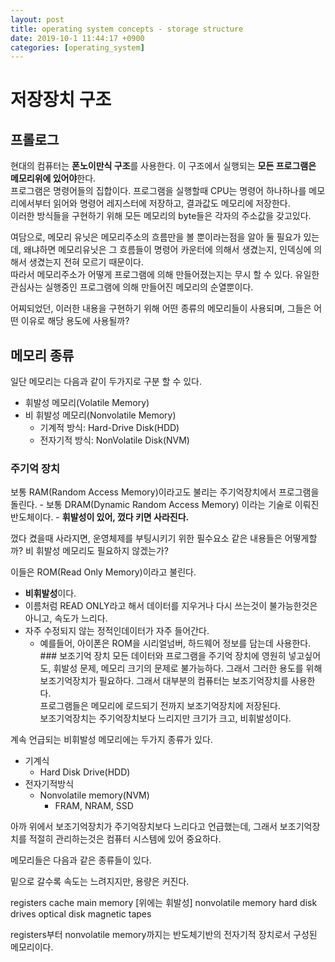 ```yaml
---
layout: post
title: operating system concepts - storage structure
date: 2019-10-1 11:44:17 +0900
categories: [operating_system]
---
```


# 저장장치 구조

## 프롤로그
현대의 컴퓨터는 **폰노이만식 구조**를 사용한다. 이 구조에서 실행되는 **모든 프로그램은 메모리위에 있어야**한다.  
프로그램은 명령어들의 집합이다. 프로그램을 실행할때 CPU는 명령어 하나하나를 메모리에서부터 읽어와 명령어 레지스터에 저장하고, 결과값도 메모리에 저장한다.  
이러한 방식들을 구현하기 위해 모든 메모리의 byte들은 각자의 주소값을 갖고있다.
 
여담으로, 메모리 유닛은 메모리주소의 흐름만을 볼 뿐이라는점을 알아 둘 필요가 있는데, 왜냐하면 메모리유닛은 그 흐름들이 명령어 카운터에 의해서 생겼는지, 인덱싱에 의해서 생겼는지 전혀 모르기 때문이다.  
따라서 메모리주소가 어떻게 프로그램에 의해 만들어졌는지는 무시 할 수 있다. 유일한 관심사는 실행중인 프로그램에 의해 만들어진 메모리의 순열뿐이다. 

어찌되었던, 이러한 내용을 구현하기 위해 어떤 종류의 메모리들이 사용되며, 그들은 어떤 이유로 해당 용도에 사용될까?

## 메모리 종류
일단 메모리는 다음과 같이 두가지로 구분 할 수 있다.
- 휘발성 메모리(Volatile Memory)
- 비 휘발성 메모리(Nonvolatile Memory)
	- 기계적 방식: Hard-Drive Disk(HDD)
	- 전자기적 방식: NonVolatile Disk(NVM)

### 주기억 장치
보통 RAM(Random Access Memory)이라고도 불리는 주기억장치에서 프로그램을 돌린다.
	- 보통 DRAM(Dynamic Random Access Memory) 이라는 기술로 이뤄진 반도체이다.
	- **휘발성이 있어, 껐다 키면 사라진다.**

껐다 켰을때 사라지면, 운영체제를 부팅시키기 위한 필수요소 같은 내용들은 어떻게할까? 비 휘발성 메모리도 필요하지 않겠는가?

이들은 ROM(Read Only Memory)이라고 불린다.
- **비휘발성**이다.
- 이름처럼 READ ONLY라고 해서 데이터를 지우거나 다시 쓰는것이 불가능한것은 아니고, 속도가 느리다.
- 자주 수정되지 않는 정적인데이터가 자주 들어간다.
	- 예를들어, 아이폰은 ROM을 시리얼넘버, 하드웨어 정보를 담는데 사용한다.  ### 보조기억 장치
모든 데이터와 프로그램을 주기억 장치에 영원히 넣고싶어도, 휘발성 문제, 메모리 크기의 문제로 불가능하다. 그래서 그러한 용도를 위해 보조기억장치가 필요하다.
그래서 대부분의 컴퓨터는 보조기억장치를 사용한다.  
프로그램들은 메모리에 로드되기 전까지 보조기억장치에 저장된다.  
보조기억장치는 주기억장치보다 느리지만 크기가 크고, 비휘발성이다.  

계속 언급되는 비휘발성 메모리에는 두가지 종류가 있다.
- 기계식
	- Hard Disk Drive(HDD)
- 전자기적방식
	- Nonvolatile memory(NVM)
		- FRAM, NRAM, SSD

아까 위에서 보조기억장치가 주기억장치보다 느리다고 언급했는데, 그래서 보조기억장치를 적절히 관리하는것은 컴퓨터 시스템에 있어 중요하다.

메모리들은 다음과 같은 종류들이 있다.

밑으로 갈수록 속도는 느려지지만, 용량은 커진다.

registers
cache
main memory
[위에는 휘발성]
nonvolatile memory
hard disk drives
optical disk
magnetic tapes

registers부터 nonvolatile memory까지는 반도체기반의 전자기적 장치로서 구성된 메모리이다.
